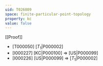 ```yaml
---
uid: T026809
space: finite-particular-point-topology
property: kc
value: false
---
```

[[Proof]]

* [T000050] [$T_1$|P000002]
* [I000227] [KC|P000100] => [US|P000099]
* [I000226] [US|P000099] => [$T_1$|P000002]

